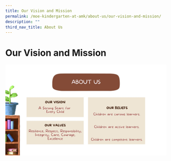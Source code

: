 ```yaml
---
title: Our Vision and Mission
permalink: /moe-kindergarten-at-amk/about-us/our-vision-and-mission/
description: ""
third_nav_title: About Us
---
```

# Our Vision and Mission

![](/images/MOE%20Kindergarten/About%20us%20-%20Vision.jpg)